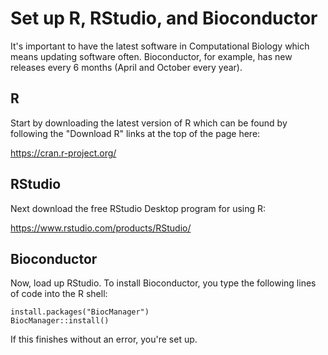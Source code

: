 # Set up R, RStudio, and Bioconductor

It's important to have the latest software in Computational Biology
which means updating software often. Bioconductor, for example, has
new releases every 6 months (April and October every year).

## R

Start by downloading the latest version of R which can be found by
following the "Download R" links at the top of the page here:

<https://cran.r-project.org/>

## RStudio

Next download the free RStudio Desktop program for using R:

<https://www.rstudio.com/products/RStudio/>

## Bioconductor

Now, load up RStudio. To install Bioconductor, you type the following
lines of code into the R shell:

```{r}
install.packages("BiocManager")
BiocManager::install()
```

If this finishes without an error, you're set up.

